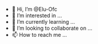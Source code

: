 - 👋 Hi, I’m @Elu-Ofc
- 👀 I’m interested in ...
- 🌱 I’m currently learning ...
- 💞️ I’m looking to collaborate on ...
- 📫 How to reach me ...

<!---
Elu-Ofc/Elu-Ofc is a ✨ special ✨ repository because its `README.md` (this file) appears on your GitHub profile.
You can click the Preview link to take a look at your changes.
--->
